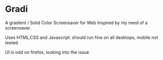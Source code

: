 # Gradi
A gradient / Solid Color Screensaver for Web
Inspired by my need of a screensaver.


Uses HTML,CSS and Javascript. should run fine on all desktops, mobile not tested.

UI is odd on firefox, looking into the issue
